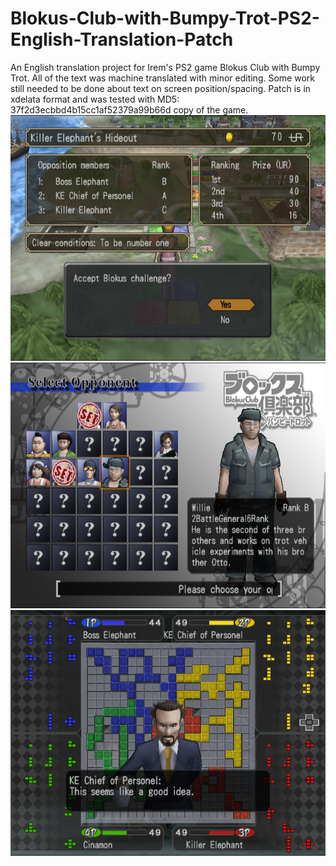 # Blokus-Club-with-Bumpy-Trot-PS2-English-Translation-Patch
An English translation project for Irem's PS2 game Blokus Club with Bumpy Trot.
All of the text was machine translated with minor editing.
Some work still needed to be done about text on screen position/spacing.
Patch is in xdelata format and was tested with MD5: 37f2d3ecbbd4b15cc1af52379a99b66d copy of the game.
![WIP1](screenshots/Accepting_The_Challenge.png)
![WIP2](screenshots/Choosing_Opponents.png)
![WIP3](screenshots/Game_of_Blokus.png)
